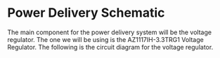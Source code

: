 # Power Delivery Schematic

The main component for the power delivery system will be the voltage regulator. The one we will be using is the AZ1117IH-3.3TRG1 Voltage Regulator. The following is the circuit diagram for the voltage regulator.


